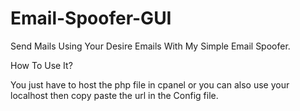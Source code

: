 # Email-Spoofer-GUI
Send Mails Using Your Desire Emails With My Simple Email Spoofer.

How To Use It?

You just have to host the php file in cpanel or you can also use your localhost then copy paste the url in the Config file.
